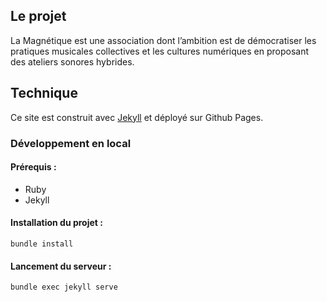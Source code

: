## Le projet 

La Magnétique est une association dont l’ambition est de démocratiser les pratiques musicales collectives et les cultures numériques en proposant des ateliers sonores hybrides.

## Technique

Ce site est construit avec [Jekyll](https://jekyllrb.com/) et déployé sur Github Pages.

### Développement en local

#### Prérequis : 
- Ruby
- Jekyll

#### Installation du projet :

    bundle install

#### Lancement du serveur :

    bundle exec jekyll serve
